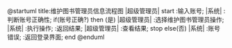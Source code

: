 @startuml
title:维护图书管理员信息流程图
|超级管理员|
start
:输入账号;
	|系统|
    :判断账号正确性;
if(账号正确?) then (是)
|超级管理员|
:选择维护图书管理员操作;
|系统|
:执行操作;
:返回结果;
|超级管理员|
:查看结果;
stop
else(否)
|系统|
:账号错误;
:返回登录界面;
end
@enduml